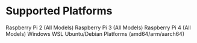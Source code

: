 # Supported Platforms

Raspberry Pi 2 (All Models)
Raspberry Pi 3 (All Models)
Raspberry Pi 4 (All Models)
Windows WSL
Ubuntu/Debian Platforms (amd64/arm/aarch64)
